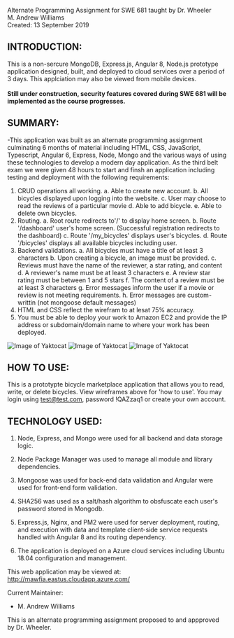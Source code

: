 Alternate Programming Assignment for SWE 681 taught by Dr. Wheeler<br>
M. Andrew Williams<br>
Created: 13 September 2019

INTRODUCTION:
--------------------
This is a non-sercure MongoDB, Express.js, Angular 8, Node.js prototype application designed, built, and deployed to cloud services over a period of 3 days.  This applciation may also be viewed from mobile devices.<br><br>
**Still under construction, security features covered during SWE 681 will be implemented as the course progresses.**

SUMMARY:
--------------------

-This application was built as an alternate programming assignment culminating 6 months of material including HTML, CSS, JavaScript, Typescript,
Angular 6, Express, Node, Mongo and the various ways of using these technologies to develop a modern day application.  As the
third belt exam we were given 48 hours to start and finsh an application including testing and deployment with the following requirements:

1. CRUD operations all working.
	a. Able to create new account.
	b. All bicycles displayed upon logging into the website.
	c. User may choose to read the reviews of a particular movie
	d. Able to add bicycle.
	e. Able to delete own bicycles.
2. Routing.
	a. Root route redirects to'/' to display home screen.
	b. Route '/dashboard' user's home screen. (Successful registration redirects to the dashboard)
	c. Route '/my_bicycles' displays user's bicycles.
	d. Route '/bicycles' displays all available bicycles including user.
3. Backend validations.
	a. All bicycles must have a title of at least 3 characters
	b. Upon creating a bicycle, an image must be provided.
	c. Reviews must have the name of the reviewer, a star rating, and content
	d. A reviewer's name must be at least 3 characters
	e. A review star rating must be between 1 and 5 stars
	f. The content of a review must be at least 3 characters
	g. Error messages inform the user if a movie or review is not meeting requirements.
	h. Error messages are custom-writtin (not mongoose default messages)
4. HTML and CSS reflect the wirefram to at lesat 75% accuracy.
5. You must be able to deploy your work to Amazon EC2 and provide the IP address or subdomain/domain name to where your work has been deployed.

![Image of Yaktocat](http://mawfia.com/documents/bicycle1.png)
![Image of Yaktocat](http://mawfia.com/documents/bicycle2.png)
![Image of Yaktocat](http://mawfia.com/documents/bicycle3.png)

HOW TO USE:
---------------------
This is a prototypte bicycle marketplace application that allows you to read, write, or delete bicycles.  View wireframes above for 'how to use'.  You may login using test@test.com, password !QAZzaq1 or create your own account.


TECHNOLOGY USED:
-----------------
1.  Node, Express, and Mongo were used for all backend and data storage logic.

2.  Node Package Manager was used to manage all module and library dependencies.

3.  Mongoose was used for back-end data validation and Angular were used for front-end form validation.

4.  SHA256 was used as a salt/hash algorithm to obsfuscate each user's password stored in Mongodb.

5.  Express.js, Nginx, and PM2 were used for server deployment, routing, and execution with data and template client-side service requests handled with Angular 8 and its routing dependency.

6.  The application is deployed on a Azure cloud services including Ubuntu 18.04 configuration and management.

This web application may be viewed at: http://mawfia.eastus.cloudapp.azure.com/

Current Maintainer:
 * M. Andrew Williams

This is an alternate programming assignment proposed to and appproved by Dr. Wheeler.

